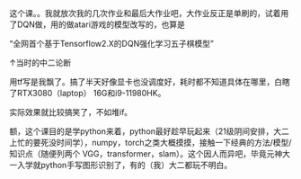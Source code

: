 这个课。。我就放次我的几次作业和最后大作业吧，大作业反正是单刷的，试着用了DQN做，用的做atari游戏的模型改写的，也算是

“全网首个基于Tensorflow2.X的DQN强化学习五子棋模型”

↑当时的中二论断

用tf写是我飘了。搞了半天好像显卡也没调度好，耗时都不知道具体在哪里，白瞎了RTX3080（laptop） 16G和i9-11980HK。

实际效果就比较搞笑了，不如堆if。

额，这个课目的是学python来着，python最好趁早玩起来（21级阴间安排，大二上忙的要死没时间学），numpy，torch之类大概摸摸，接触一下经典的方法/模型/知识点（随便列两个 VGG，transformer，slam）。这个因人而异吧，毕竟元神大一入学就python手写图形识别了，有的（我）大二都玩不明白。
